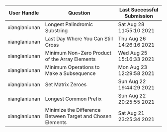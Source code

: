|User Handle|Question|Last Successful Submission|
|-|-|-|
xianglaniunan|Longest Palindromic Substring|Sat Aug 28 11:55:10 2021
xianglaniunan|Last Day Where You Can Still Cross|Thu Aug 26 14:26:16 2021
xianglaniunan|Minimum Non-Zero Product of the Array Elements|Wed Aug 25 15:16:33 2021
xianglaniunan|Minimum Operations to Make a Subsequence|Mon Aug 23 12:29:58 2021
xianglaniunan|Set Matrix Zeroes|Sun Aug 22 19:44:29 2021
xianglaniunan|Longest Common Prefix|Sun Aug 22 20:25:55 2021
xianglaniunan|Minimize the Difference Between Target and Chosen Elements|Sat Aug 21 23:25:34 2021
